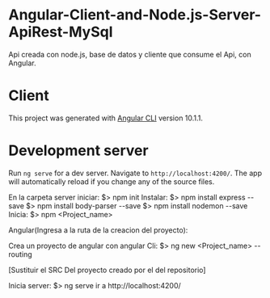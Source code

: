 # Angular-Client-and-Node.js-Server-ApiRest-MySql
Api creada con node.js, base de datos y cliente que consume el Api, con Angular.
# Client
This project was generated with [Angular CLI](https://github.com/angular/angular-cli) version 10.1.1.
# Development server
Run `ng serve` for a dev server. Navigate to `http://localhost:4200/`. The app will automatically reload if you change any of the source files.

En la carpeta server iniciar:
  $> npm init
Instalar:
  $> npm install express --save
  $> npm install body-parser --save
  $> npm install nodemon --save
Inicia:
  $> npm <Project_name>

Angular(Ingresa a la ruta de la creacion del proyecto):

Crea un proyecto de angular con angular Cli: 
  $> ng new <Project_name> --routing
  
  [Sustituir el SRC Del proyecto creado por el del repositorio]
  
Inicia server:
  $> ng serve
ir a http://localhost:4200/
